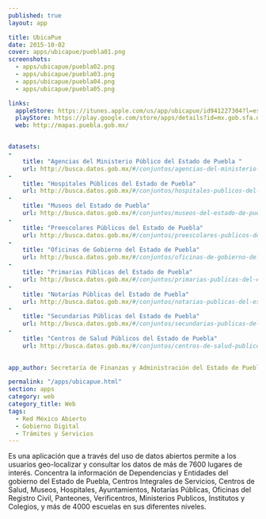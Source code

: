 ```yaml
---
published: true
layout: app

title: UbicaPue
date: 2015-10-02
cover: apps/ubicapue/puebla01.png
screenshots:
  - apps/ubicapue/puebla02.png
  - apps/ubicapue/puebla03.png
  - apps/ubicapue/puebla04.png
  - apps/ubicapue/puebla05.png

links:
  appleStore: https://itunes.apple.com/us/app/ubicapue/id941227304?l=es&mt=8
  playStore: https://play.google.com/store/apps/details?id=mx.gob.sfa.dds.puebla.ubicapue
  web: http://mapas.puebla.gob.mx/


datasets:
-
    title: "Agencias del Ministerio Público del Estado de Puebla "
    url: http://busca.datos.gob.mx/#/conjuntos/agencias-del-ministerio-publico-del-estado-de-puebla
-
    title: "Hospitales Públicos del Estado de Puebla"
    url: http://busca.datos.gob.mx/#/conjuntos/hospitales-publicos-del-estado-de-puebla
-
    title: "Museos del Estado de Puebla"
    url: http://busca.datos.gob.mx/#/conjuntos/museos-del-estado-de-puebla
-
    title: "Preescolares Públicos del Estado de Puebla"
    url: http://busca.datos.gob.mx/#/conjuntos/preescolares-publicos-del-estado-de-puebla
-
    title: "Oficinas de Gobierno del Estado de Puebla"
    url: http://busca.datos.gob.mx/#/conjuntos/oficinas-de-gobierno-del-estado-de-puebla
-
    title: "Primarias Públicas del Estado de Puebla"
    url: http://busca.datos.gob.mx/#/conjuntos/primarias-publicas-del-estado-de-puebla
-
    title: "Notarías Públicas del Estado de Puebla"
    url: http://busca.datos.gob.mx/#/conjuntos/notarias-publicas-del-estado-de-puebla
-
    title: "Secundarias Públicas del Estado de Puebla"
    url: http://busca.datos.gob.mx/#/conjuntos/secundarias-publicas-del-estado-de-puebla
-
    title: "Centros de Salud Públicos del Estado de Puebla"
    url: http://busca.datos.gob.mx/#/conjuntos/centros-de-salud-publicos-del-estado-de-puebla

    
app_author: Secretaría de Finanzas y Administración del Estado de Puebla

permalink: "/apps/ubicapue.html"
section: apps
category: web
category_title: Web
tags:
  - Red México Abierto
  - Gobierno Digital
  - Trámites y Servicios 
---
```


Es una aplicación que a través del uso de datos abiertos permite a los usuarios geo-localizar y consultar los datos de más de 7600 lugares de interés. Concentra la información de Dependencias y Entidades del gobierno del Estado de Puebla, Centros Integrales de Servicios, Centros de Salud, Museos, Hospitales, Ayuntamientos, Notarías Públicas, Oficinas del Registro Civil, Panteones, Verificentros, Ministerios Publicos, Institutos y Colegios, y más de 4000 escuelas en sus diferentes niveles.

